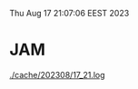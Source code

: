 Thu Aug 17 21:07:06 EEST 2023
# JAM
<a href='./cache/202308/17_21.log'>./cache/202308/17_21.log</a>
